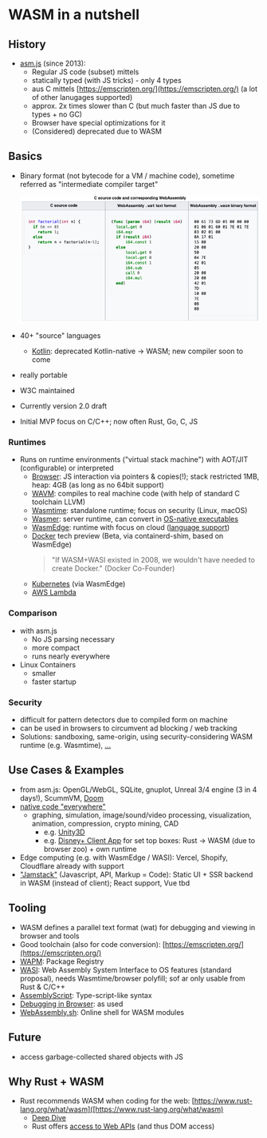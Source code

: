 # WASM in a nutshell

## History
- [asm.js](http://asmjs.org/) (since 2013):
  - Regular JS code (subset) mittels
  - statically typed (with JS tricks) - only 4 types
  - aus C mittels [https://emscripten.org/](https://emscripten.org/) (a lot of other lanugages supported)
  - approx. 2x times slower than C (but much faster than JS due to types + no GC)
  - Browser have special optimizations for it
  - (Considered) deprecated due to WASM
  
## Basics
- Binary format (not bytecode for a VM / machine code), sometime referred as "intermediate compiler target"

  ![Wasm Code](Presentation/img/C_WasmTxt_WasmBin.png)
- 40+ "source" languages

  - [Kotlin](https://kotlinlang.org/docs/roadmap.html#roadmap-details): deprecated Kotlin-native -> WASM; new compiler soon to come
- really portable
- W3C maintained
- Currently version 2.0 draft
- Initial MVP focus on C/C++; now often Rust, Go, C, JS

### Runtimes
- Runs on runtime environments ("virtual stack machine") with AOT/JIT (configurable) or interpreted
  - [Browser](https://www.lambdatest.com/web-technologies/wasm): JS interaction via pointers & copies(!); stack restricted 1MB, heap: 4GB (as long as no 64bit support)
  - [WAVM](https://github.com/WAVM/WAVM): compiles to real machine code (with help of standard C toolchain LLVM)
  - [Wasmtime](https://github.com/bytecodealliance/wasmtime): standalone runtime; focus on security (Linux, macOS)
  - [Wasmer](https://docs.wasmer.io/): server runtime, can convert in [OS-native executables](https://www.heise.de/news/WebAssembly-Wasmer-3-0-erstellt-native-Executables-fuer-Windows-Linux-und-macOS-7351531.html)
  - [WasmEdge](https://wasmedge.org): runtime with focus on cloud ([language support](https://wasmedge.org/book/en/write_wasm.html))
  - [Docker](https://www.docker.com/blog/docker-wasm-technical-preview/) tech preview (Beta, via containerd-shim, based on WasmEdge)
    > "If WASM+WASI existed in 2008, we wouldn't have needed to create Docker." (Docker Co-Founder)
  - [Kubernetes](https://wasmedge.org/book/en/use_cases/kubernetes.html) (via WasmEdge)
  - [AWS Lambda](https://www.secondstate.io/articles/webassembly-serverless-functions-in-aws-lambda/)

### Comparison
  - with asm.js
    - No JS parsing necessary
    - more compact
    - runs nearly everywhere
  - Linux Containers
    - smaller
    - faster startup

### Security
  - difficult for pattern detectors due to compiled form on machine
  - can be used in browsers to circumvent ad blocking / web tracking
  - Solutions: sandboxing, same-origin, using security-considering WASM runtime (e.g. Wasmtime), [...](https://webassembly.org/docs/security/)

## Use Cases & Examples

- from asm.js: OpenGL/WebGL, SQLite, gnuplot, Unreal 3/4 engine (3 in 4 days!), ScummVM, [Doom](https://kripken.github.io/boon/boon.html)
- [native code "everywhere"](https://webassembly.org/docs/use-cases/)
  - graphing, simulation, image/sound/video processing, visualization, animation, compression, crypto mining, CAD
    - e.g. [Unity3D](https://docs.unity3d.com/2020.1/Documentation/Manual/webgl-gettingstarted.html)
    - e.g. [Disney+ Client App](https://medium.com/disney-streaming/introducing-the-disney-application-development-kit-adk-ad85ca139073) for set top boxes: Rust -> WASM (due to browser zoo) + own runtime
- Edge computing (e.g. with WasmEdge / WASI): Vercel, Shopify, Cloudflare already with support
- ["Jamstack"](https://wasmedge.org/book/en/use_cases/server_side_render.html) (Javascript, API, Markup = Code): Static UI + SSR backend in WASM (instead of client); React support, Vue tbd


## Tooling

- WASM defines a parallel text format (wat) for debugging and viewing in browser and tools
- Good toolchain (also for code conversion): [https://emscripten.org/](https://emscripten.org/)
- [WAPM](https://wapm.io/): Package Registry
- [WASI](https://github.com/bytecodealliance/wasmtime/blob/main/docs/WASI-intro.md): Web Assembly System Interface to OS features (standard proposal), needs Wasmtime/browser polyfill; sof ar only usable from Rust & C/C++
- [AssemblyScript](https://www.assemblyscript.org/): Type-script-like syntax
- [Debugging in Browser](https://developer.chrome.com/blog/wasm-debugging-2020/): as used
- [WebAssembly.sh](https://webassembly.sh/): Online shell for WASM modules

## Future
- access garbage-collected shared objects with JS

## Why Rust + WASM
- Rust recommends WASM when coding for the web: [https://www.rust-lang.org/what/wasm]([https://www.rust-lang.org/what/wasm)
  - [Deep Dive](https://rustwasm.github.io/docs/book/)
  - Rust offers [access to Web APIs](https://docs.rs/web-sys/0.3.60/web_sys/) (and thus DOM access)
